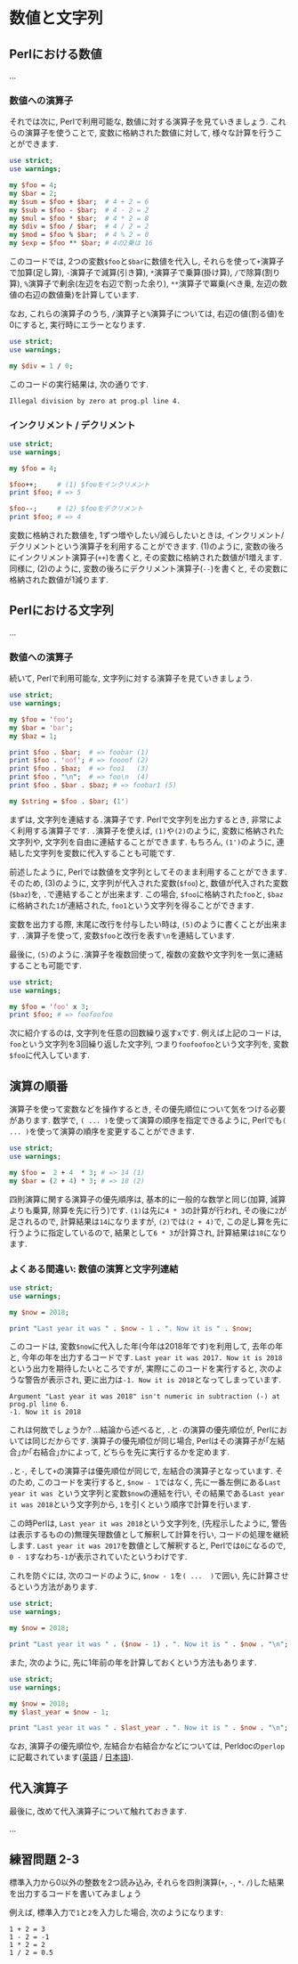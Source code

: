 # 数値と文字列

## Perlにおける数値

...

### 数値への演算子

それでは次に, Perlで利用可能な, 数値に対する演算子を見ていきましょう.
これらの演算子を使うことで, 変数に格納された数値に対して, 様々な計算を行うことができます.

```perl
use strict;
use warnings;

my $foo = 4;
my $bar = 2;
my $sum = $foo + $bar;  # 4 + 2 = 6
my $sub = $foo - $bar;  # 4 - 2 = 2
my $mul = $foo * $bar;  # 4 * 2 = 8
my $div = $foo / $bar;  # 4 / 2 = 2
my $mod = $foo % $bar;  # 4 % 2 = 0
my $exp = $foo ** $bar; # 4の2乗は 16
```

このコードでは, 2つの変数`$foo`と`$bar`に数値を代入し, それらを使って`+`演算子で加算(足し算), `-`演算子で減算(引き算), `*`演算子で乗算(掛け算), `/`で除算(割り算), `%`演算子で剰余(左辺を右辺で割った余り), `**`演算子で冪乗(べき乗, 左辺の数値の右辺の数値乗)を計算しています.

なお, これらの演算子のうち, `/`演算子と`%`演算子については, 右辺の値(割る値)を0にすると, 実行時にエラーとなります.

```perl
use strict;
use warnings;

my $div = 1 / 0;
```

このコードの実行結果は, 次の通りです.

```
Illegal division by zero at prog.pl line 4.
```

### インクリメント / デクリメント

```perl
use strict;
use warnings;

my $foo = 4;

$foo++;     # (1) $fooをインクリメント
print $foo; # => 5

$foo--;     # (2) $fooをデクリメント
print $foo; # => 4
```

変数に格納された数値を, 1ずつ増やしたい/減らしたいときは, インクリメント/デクリメントという演算子を利用することができます.
(1)のように, 変数の後ろにインクリメント演算子(`++`)を書くと, その変数に格納された数値が1増えます.
同様に, (2)のように, 変数の後ろにデクリメント演算子(`--`)を書くと, その変数に格納された数値が1減ります.

## Perlにおける文字列

...

### 数値への演算子

続いて, Perlで利用可能な, 文字列に対する演算子を見ていきましょう.

```perl
use strict;
use warnings;

my $foo = 'foo';
my $bar = 'bar';
my $baz = 1;

print $foo . $bar;  # => foobar (1)
print $foo . 'oof'; # => foooof (2)
print $foo . $baz;  # => foo1   (3)
print $foo . "\n";  # => foo\n  (4)
print $foo . $bar . $baz; # => foobar1 (5)

my $string = $foo . $bar; (1')
```

まずは, 文字列を連結する`.`演算子です. Perlで文字列を出力するとき, 非常によく利用する演算子です.
`.`演算子を使えば,  `(1)`や`(2)`のように, 変数に格納された文字列や, 文字列を自由に連結することができます.
もちろん, `(1')`のように, 連結した文字列を変数に代入することも可能です.

前述したように, Perlでは数値を文字列としてそのまま利用することができます. そのため, (3)のように, 文字列が代入された変数(`$foo`)と, 数値が代入された変数(`$baz`)を, `.`で連結することが出来ます. この場合, `$foo`に格納された`foo`と, `$baz`に格納された`1`が連結された, `foo1`という文字列を得ることができます.

変数を出力する際, 末尾に改行を付与したい時は, `(5)`のように書くことが出来ます. `.`演算子を使って, 変数`$foo`と改行を表す`\n`を連結しています.

最後に, `(5)`のように`.`演算子を複数回使って, 複数の変数や文字列を一気に連結することも可能です.


```perl
use strict;
use warnings;

my $foo = 'foo' x 3;
print $foo; # => foofoofoo
```

次に紹介するのは, 文字列を任意の回数繰り返す`x`です.
例えば上記のコードは, `foo`という文字列を3回繰り返した文字列, つまり`foofoofoo`という文字列を, 変数`$foo`に代入しています. 

## 演算の順番

演算子を使って変数などを操作するとき, その優先順位について気をつける必要があります.
数学で, `( ... )`を使って演算の順序を指定できるように, Perlでも`( ... )`を使って演算の順序を変更することができます.

```perl
use strict;
use warnings;

my $foo =  2 + 4  * 3; # => 14 (1)
my $bar = (2 + 4) * 3; # => 18 (2)
```

四則演算に関する演算子の優先順序は, 基本的に一般的な数学と同じ(加算, 減算よりも乗算, 除算を先に行う)です.
`(1)`は先に`4 * 3`の計算が行われ, その後に`2`が足されるので, 計算結果は`14`になりますが, `(2)`では`(2 + 4)`で, この足し算を先に行うように指定しているので, 結果として`6 * 3`が計算され, 計算結果は`18`になります.

### よくある間違い: 数値の演算と文字列連結

```perl
use strict;
use warnings;

my $now = 2018;

print "Last year it was " . $now - 1 . ". Now it is " . $now; 
```

このコードは, 変数`$now`に代入した年(今年は2018年です)を利用して, 去年の年と, 今年の年を出力するコードです.
`Last year it was 2017. Now it is 2018`という出力を期待したいところですが, 実際にこのコードを実行すると, 次のような警告が表示され, 更に出力は`-1. Now it is 2018`となってしまっています.

```
Argument "Last year it was 2018" isn't numeric in subtraction (-) at prog.pl line 6.
-1. Now it is 2018
```

これは何故でしょうか? ...結論から述べると, `.`と`-`の演算の優先順位が, Perlにおいては同じだからです.
演算子の優先順位が同じ場合, Perlはその演算子が｢左結合｣か｢右結合｣かによって, どちらを先に実行するかを定めます.

`.`と`-`, そして`+`の演算子は優先順位が同じで, 左結合の演算子となっています.
そのため, このコードを実行すると,  `$now - 1`ではなく, 先に一番左側にある`Last year it was `という文字列と変数`$now`の連結を行い, その結果である`Last year it was 2018`という文字列から, `1`を引くという順序で計算を行います.

この時Perlは, `Last year it was 2018`という文字列を, (先程示したように, 警告は表示するものの)無理矢理数値として解釈して計算を行い, コードの処理を継続します.
`Last year it was 2017`を数値として解釈すると, Perlでは`0`になるので, `0 - 1`すなわち`-1`が表示されていたというわけです.

これを防ぐには, 次のコードのように, `$now - 1`を`( ...  )`で囲い, 先に計算させるという方法があります.

```perl
use strict;
use warnings;

my $now = 2018;

print "Last year it was " . ($now - 1) . ". Now it is " . $now . "\n"; 
```

また, 次のように, 先に1年前の年を計算しておくという方法もあります.

```perl
use strict;
use warnings;

my $now = 2018;
my $last_year = $now - 1;

print "Last year it was " . $last_year . ". Now it is " . $now . "\n"; 
```

なお, 演算子の優先順位や, 左結合か右結合かなどについては, Perldocの`perlop`に記載されています([英語](http://search.cpan.org/~shay/perl-5.26.1/pod/perlop.pod) / [日本語](http://perldoc.jp/docs/perl/5.22.1/perlop.pod)).

## 代入演算子

最後に, 改めて代入演算子について触れておきます.

...

## 練習問題 2-3

標準入力から0以外の整数を2つ読み込み, それらを四則演算(`+`, `-`, `*`. `/`)した結果を出力するコードを書いてみましょう

例えば, 標準入力で`1`と`2`を入力した場合, 次のようになります:

```
1 + 2 = 3
1 - 2 = -1
1 * 2 = 2
1 / 2 = 0.5
```
